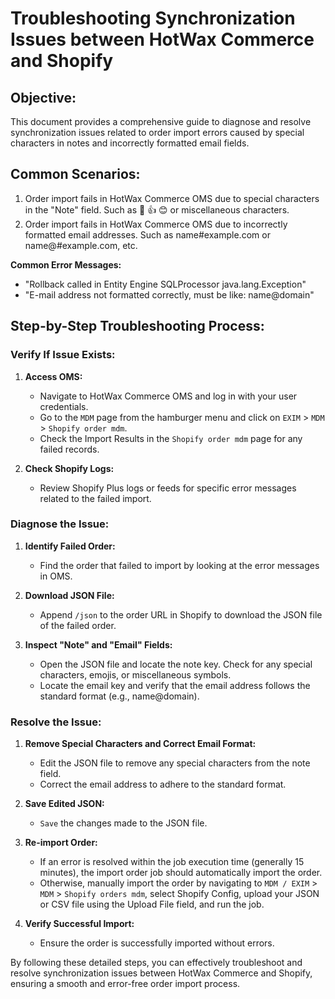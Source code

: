 # Troubleshooting Synchronization Issues between HotWax Commerce and Shopify

## Objective:

This document provides a comprehensive guide to diagnose and resolve synchronization issues related to order import errors caused by special characters in notes and incorrectly formatted email fields. 

## Common Scenarios:

1. Order import fails in HotWax Commerce OMS due to special characters in the "Note" field. Such as 🌟 👍 😊 or miscellaneous characters.
2. Order import fails in HotWax Commerce OMS due to incorrectly formatted email addresses. Such as name#example.com or name@#example.com, etc.


**Common Error Messages:**

   - "Rollback called in Entity Engine SQLProcessor java.lang.Exception"
   - "E-mail address not formatted correctly, must be like: name@domain"


## Step-by-Step Troubleshooting Process:

### Verify If Issue Exists:
1. **Access OMS:**
   - Navigate to HotWax Commerce OMS and log in with your user credentials.
   - Go to the `MDM` page from the hamburger menu and click on `EXIM` > `MDM` > `Shopify order mdm`.
   - Check the Import Results in the `Shopify order mdm` page for any failed records.

2. **Check Shopify Logs:**
   - Review Shopify Plus logs or feeds for specific error messages related to the failed import.

### Diagnose the Issue:
1. **Identify Failed Order:**
   - Find the order that failed to import by looking at the error messages in OMS.

2. **Download JSON File:**
   - Append `/json` to the order URL in Shopify to download the JSON file of the failed order.

3. **Inspect "Note" and "Email" Fields:**
   - Open the JSON file and locate the note key. Check for any special characters, emojis, or miscellaneous symbols.
   - Locate the email key and verify that the email address follows the standard format (e.g., name@domain).

### Resolve the Issue:
1. **Remove Special Characters and Correct Email Format:**
   - Edit the JSON file to remove any special characters from the note field.
   - Correct the email address to adhere to the standard format.

2. **Save Edited JSON:**
   - `Save` the changes made to the JSON file.

3. **Re-import Order:**
   - If an error is resolved within the job execution time (generally 15 minutes), the import order job should automatically import the order.
   - Otherwise, manually import the order by navigating to `MDM / EXIM` > `MDM` > `Shopify orders mdm`,  select Shopify Config, upload your JSON or CSV file using the Upload File field, and run the job.

4. **Verify Successful Import:**
   - Ensure the order is successfully imported without errors.


By following these detailed steps, you can effectively troubleshoot and resolve synchronization issues between HotWax Commerce and Shopify, ensuring a smooth and error-free order import process.


